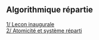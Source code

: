 ## Algorithmique répartie

[1/ Lecon inaugurale](https://github.com/OlivierMounicq/CourseNotes/blob/master/ComputerSciences/AlgorithmiqueRepartieCollegeDeFrance/1-LeconInaugurale.md)  
[2/ Atomicité et système réparti](https://github.com/OlivierMounicq/CourseNotes/blob/master/ComputerSciences/AlgorithmiqueRepartieCollegeDeFrance/2-Atomicite-Systeme-Reparti.md)  

